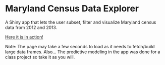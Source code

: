 # Maryland Census Data Explorer
A Shiny app that lets the user subset, filter and visualize Maryland census data from 2012 and 2013.

[Here it is in action!](https://jbccollins.shinyapps.io/census-app/)

Note: The page may take a few seconds to load as it needs to fetch/build large data frames. Also... The predictive modeling in the app was done for a class project so take it as you will.
